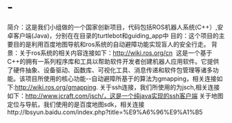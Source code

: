 # -
简介：这是我们小组做的一个国家创新项目，代码包括ROS机器人系统(C++）,安卓客户端(Java)，分别在在目录的turtlebot和guiding_app中
目的：这个项目的主要目的是利用百度地图导航和ros系统的自动避障功能实现盲人的安全行走。
背景：关于ros系统的相关内容连接如下：http://wiki.ros.org/cn  这是一个基于C++的拥有一系列程序库和工具以帮助软件开发者创建机器人应用软件。它提供了硬件抽象、设备驱动、函数库、可视化工具、消息传递和软件包管理等诸多功能。该项目所使用的核心功能--自动避障所基于的算法为gmapping，相关连接如下:http://wiki.ros.org/gmapping.
关于ssh连接，我们所使用的为jsch,相关连接如下：http://www.jcraft.com/jsch/，这是一个纯java实现的ssh客户端
关于地图定位与导航，我们使用的是百度地图sdk，相关连接http://lbsyun.baidu.com/index.php?title=%E9%A6%96%E9%A1%B5


